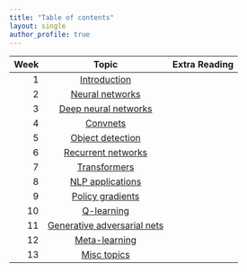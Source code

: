 ```yaml
---
title: "Table of contents"
layout: single
author_profile: true
---
```


| Week | Topic | Extra Reading |
| ---:         |     :------------------:      |          ---: |
| 1 | [Introduction](/dl-notes/notes/lecture01/)     |     |
| 2 | [Neural networks](/dl-notes/notes/lecture02/)      |       |
| 3 | [Deep neural networks](/dl-notes/notes/lecture03/)     |     |
| 4 | [Convnets](/dl-notes/notes/lecture04/)      |       |
| 5 | [Object detection](/dl-notes/notes/lecture05/)     |     |
| 6 | [Recurrent networks](/dl-notes/notes/lecture06/)      |       |
| 7 | [Transformers](/dl-notes/notes/lecture07/)     |     |
| 8 | [NLP applications](/dl-notes/notes/lecture08/)      |       |
| 9 | [Policy gradients](/dl-notes/notes/lecture09/)     |     |
| 10 | [Q-learning](/dl-notes/notes/lecture10/)      |       |
| 11 | [Generative adversarial nets](/dl-notes/notes/lecture011/)     |     |
| 12 | [Meta-learning](/dl-notes/notes/lecture12/)      |       |
| 13 | [Misc topics](.)      |       |

